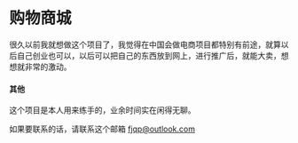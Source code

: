 # 购物商城
很久以前我就想做这个项目了，我觉得在中国会做电商项目都特别有前途，就算以后自己创业也可以，以后可以把自己的东西放到网上，进行推广后，就能大卖，想想就非常的激动。

#### 其他
这个项目是本人用来练手的，业余时间实在闲得无聊。

如果要联系的话，请联系这个邮箱
fjqp@outlook.com
